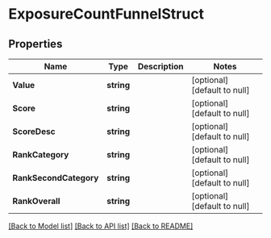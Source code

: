 # ExposureCountFunnelStruct

## Properties
Name | Type | Description | Notes
------------ | ------------- | ------------- | -------------
**Value** | **string** |  | [optional] [default to null]
**Score** | **string** |  | [optional] [default to null]
**ScoreDesc** | **string** |  | [optional] [default to null]
**RankCategory** | **string** |  | [optional] [default to null]
**RankSecondCategory** | **string** |  | [optional] [default to null]
**RankOverall** | **string** |  | [optional] [default to null]

[[Back to Model list]](../README.md#documentation-for-models) [[Back to API list]](../README.md#documentation-for-api-endpoints) [[Back to README]](../README.md)


